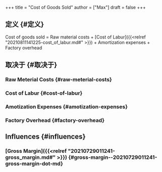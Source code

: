 +++
title = "Cost of Goods Sold"
author = ["Max"]
draft = false
+++

## 定义 {#定义}

Cost of goods sold = Raw material costs + [Cost of Labur]({{<relref "20210811141225-cost_of_labur.md#" >}}) + Amortization expenses + Factory overhead


## 取决于 {#取决于}


### Raw Meterial Costs {#raw-meterial-costs}


### Cost of Labur {#cost-of-labur}


### Amotization Expenses {#amotization-expenses}


### Factory Overhead {#factory-overhead}


## Influences {#influences}


### [Gross Margin]({{<relref "20210729011241-gross_margin.md#" >}}) {#gross-margin--20210729011241-gross-margin-dot-md}
